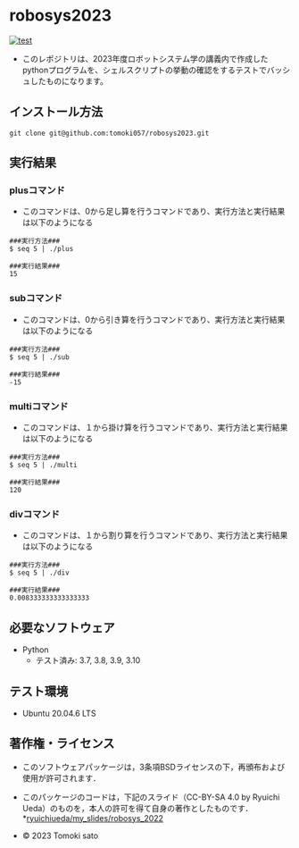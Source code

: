 # robosys2023
[![test](https://github.com/tomoki057/robosys2023/actions/workflows/test.yml/badge.svg)](https://github.com/tomoki057/robosys2023/actions/workflows/test.yml)

* このレポジトリは、2023年度ロボットシステム学の講義内で作成したpythonプログラムを、シェルスクリプトの挙動の確認をするテストでバッシュしたものになります。

## インストール方法
```
git clone git@github.com:tomoki057/robosys2023.git
```
## 実行結果

### plusコマンド
* このコマンドは、0から足し算を行うコマンドであり、実行方法と実行結果は以下のようになる

```
###実行方法###
$ seq 5 | ./plus

###実行結果###
15
```

### subコマンド
* このコマンドは、0から引き算を行うコマンドであり、実行方法と実行結果は以下のようになる

```
###実行方法###
$ seq 5 | ./sub

###実行結果###
-15
```

### multiコマンド
* このコマンドは、１から掛け算を行うコマンドであり、実行方法と実行結果は以下のようになる

```
###実行方法###
$ seq 5 | ./multi

###実行結果###
120
```

### divコマンド
* このコマンドは、１から割り算を行うコマンドであり、実行方法と実行結果は以下のようになる

```
###実行方法###
$ seq 5 | ./div

###実行結果###
0.008333333333333333
```

## 必要なソフトウェア
* Python
  * テスト済み: 3.7, 3.8, 3.9, 3.10

## テスト環境
* Ubuntu 20.04.6 LTS

## 著作権・ライセンス 
* このソフトウェアパッケージは，3条項BSDライセンスの下，再頒布および使用が許可されます．

* このパッケージのコードは，下記のスライド（CC-BY-SA 4.0 by Ryuichi Ueda）のものを，本人の許可を得て自身の著作としたものです．
    *[ryuichiueda/my_slides/robosys_2022](https://github.com/ryuichiueda/my_slides/tree/master/robosys_2022)
* © 2023 Tomoki sato
